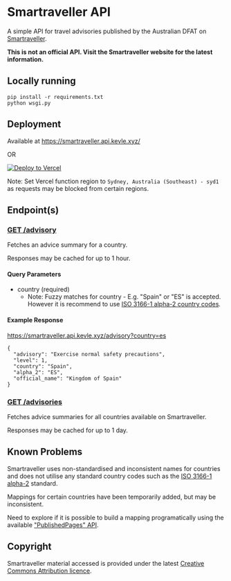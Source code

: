 # Smartraveller API

A simple API for travel advisories published by the Australian DFAT on [Smartraveller](https://www.smartraveller.gov.au/).

**This is not an official API. Visit the Smartraveller website for the latest information.**

## Locally running
```
pip install -r requirements.txt
python wsgi.py
```

## Deployment 

Available at https://smartraveller.api.kevle.xyz/

OR

[![Deploy to Vercel](https://camo.githubusercontent.com/f209ca5cc3af7dd930b6bfc55b3d7b6a5fde1aff/68747470733a2f2f76657263656c2e636f6d2f627574746f6e)](https://vercel.com/import/project?template=https://github.com/kevinle-1/smartraveller-api)

Note: Set Vercel function region to `Sydney, Australia (Southeast) - syd1` as requests may be blocked from certain regions. 

## Endpoint(s)

### [GET /advisory](https://smartraveller.api.kevle.xyz/advisory)

Fetches an advice summary for a country. 

Responses may be cached for up to 1 hour. 

#### Query Parameters 

- country (required)
  - Note: Fuzzy matches for country - E.g. "Spain" or "ES" is accepted. However it is recommend to use [ISO 3166-1 alpha-2 country codes](https://en.wikipedia.org/wiki/ISO_3166-1_alpha-2). 

#### Example Response 

https://smartraveller.api.kevle.xyz/advisory?country=es

```
{
  "advisory": "Exercise normal safety precautions",
  "level": 1,
  "country": "Spain",
  "alpha_2": "ES",
  "official_name": "Kingdom of Spain"
}
```

### [GET /advisories](https://smartraveller.api.kevle.xyz/advisories)

Fetches advice summaries for all countries available on Smartraveller. 

Responses may be cached for up to 1 day. 

## Known Problems

Smartraveller uses non-standardised and inconsistent names for countries and does not utilise any standard country codes such as the [ISO 3166-1 alpha-2](https://en.wikipedia.org/wiki/ISO_3166-1_alpha-3) standard. 

Mappings for certain countries have been temporarily added, but may be inconsistent. 

Need to explore if it is possible to build a mapping programatically using the available ["PublishedPages" API](https://www.smartraveller.gov.au/api/publishedpages). 

## Copyright

Smartraveller material accessed is provided under the latest [Creative Commons Attribution licence](https://creativecommons.org/licenses/by/4.0/). 